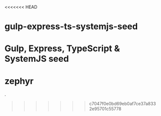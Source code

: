 <<<<<<< HEAD
# gulp-express-ts-systemjs-seed
Gulp, Express, TypeScript &amp; SystemJS seed
=======
# zephyr
.
>>>>>>> c7047f0e0bd69eb0af7ce37a8332e95701c55778
